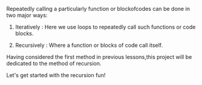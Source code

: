 Repeatedly calling a particularly function or blockofcodes can be done in two major ways:


1. Iteratively : Here we use loops to repeatedly call such functions or code blocks.

2. Recursively : Where a function or blocks of code call itself.

Having considered the first method in previous lessons,this project will be dedicated to the method of recursion. 

Let's get started with the recursion fun!
